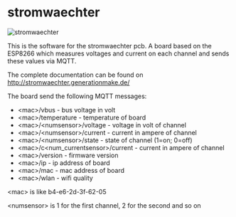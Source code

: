 # stromwaechter
![stromwaechter](http://stromwaechter.generationmake.de/images/stromwaechter_intro.jpg)

This is the software for the stromwaechter pcb. A board based on the ESP8266 which measures voltages and current on each channel and sends these values via MQTT.

The complete documentation can be found on http://stromwaechter.generationmake.de/

The board send the following MQTT messages:

- \<mac\>/vbus                 - bus voltage in volt
- \<mac\>/temperature          - temperature of board
- \<mac\>/\<numsensor\>/voltage  - voltage in volt of channel
- \<mac\>/\<numsensor\>/current  - current in ampere of channel
- \<mac\>/\<numsensor\>/state    - state of channel (1=on; 0=off)
- \<mac\>/c\<num_currentsensor\>/current  - current in ampere of channel
- \<mac\>/version              - firmware version
- \<mac\>/ip                   - ip address of board
- \<mac\>/mac                  - mac address of board
- \<mac\>/wlan                 - wifi quality

\<mac\> is like b4-e6-2d-3f-62-05

\<numsensor\> is 1 for the first channel, 2 for the second and so on

